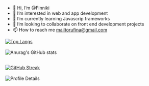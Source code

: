 - 👋 Hi, I’m @Finniki
- 👀 I’m interested in web and app development
- 🌱 I’m currently learning Javascrip frameworks
- 💞️ I’m looking to collaborate on front end development projects
- 📫 How to reach me mailtorufina@gmail.com

 [![Top Langs](https://github-readme-stats.vercel.app/api/top-langs/?username=finniki&layout=donut&theme=radical&border_color=51b748)](https://github.com/anuraghazra/github-readme-stats) <br/><br/>
 ![Anurag's GitHub stats](https://github-readme-stats.vercel.app/api?username=finniki&show_icons=true&theme=radical&border_color=51b748) <br/><br/> 


[![GitHub Streak](https://streak-stats.demolab.com/?user=finniki&theme=highcontrast)](https://git.io/streak-stats) <br/><br/>
![Profile Details](http://github-profile-summary-cards.vercel.app/api/cards/profile-details?username=finniki&theme=transparent)


<!---
Finniki/Finniki is a ✨ special ✨ repository because its `README.md` (this file) appears on your GitHub profile.
You can click the Preview link to take a look at your changes.
--->
